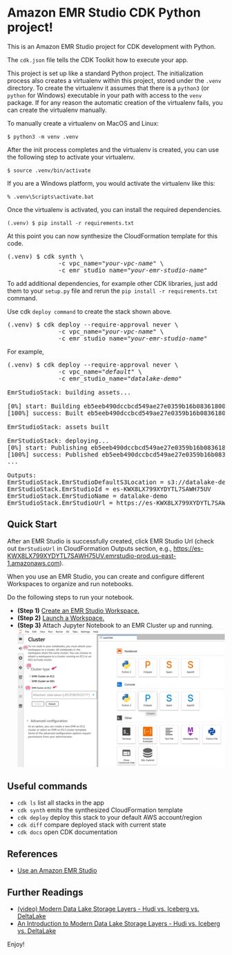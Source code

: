 
# Amazon EMR Studio CDK Python project!

This is an Amazon EMR Studio project for CDK development with Python.

The `cdk.json` file tells the CDK Toolkit how to execute your app.

This project is set up like a standard Python project.  The initialization
process also creates a virtualenv within this project, stored under the `.venv`
directory.  To create the virtualenv it assumes that there is a `python3`
(or `python` for Windows) executable in your path with access to the `venv`
package. If for any reason the automatic creation of the virtualenv fails,
you can create the virtualenv manually.

To manually create a virtualenv on MacOS and Linux:

```
$ python3 -m venv .venv
```

After the init process completes and the virtualenv is created, you can use the following
step to activate your virtualenv.

```
$ source .venv/bin/activate
```

If you are a Windows platform, you would activate the virtualenv like this:

```
% .venv\Scripts\activate.bat
```

Once the virtualenv is activated, you can install the required dependencies.

```
(.venv) $ pip install -r requirements.txt
```

At this point you can now synthesize the CloudFormation template for this code.

<pre>
(.venv) $ cdk synth \
              -c vpc_name="<i>your-vpc-name</i>" \
              -c emr_studio_name="<i>your-emr-studio-name</i>"
</pre>

To add additional dependencies, for example other CDK libraries, just add
them to your `setup.py` file and rerun the `pip install -r requirements.txt`
command.

Use cdk `deploy command` to create the stack shown above.

<pre>
(.venv) $ cdk deploy --require-approval never \
              -c vpc_name="<i>your-vpc-name</i>" \
              -c emr_studio_name="<i>your-emr-studio-name</i>"
</pre>

For example, 
<pre>
(.venv) $ cdk deploy --require-approval never \
              -c vpc_name="<i>default</i>" \
              -c emr_studio_name="<i>datalake-demo</i>"

EmrStudioStack: building assets...

[0%] start: Building eb5eeb490dccbcd549ae27e0359b16b08361800c8444cf3e4a1c969a0c9c84e2:819320734790-us-east-1
[100%] success: Built eb5eeb490dccbcd549ae27e0359b16b08361800c8444cf3e4a1c969a0c9c84e2:819320734790-us-east-1

EmrStudioStack: assets built

EmrStudioStack: deploying...
[0%] start: Publishing eb5eeb490dccbcd549ae27e0359b16b08361800c8444cf3e4a1c969a0c9c84e2:819320734790-us-east-1
[100%] success: Published eb5eeb490dccbcd549ae27e0359b16b08361800c8444cf3e4a1c969a0c9c84e2:819320734790-us-east-1
...

Outputs:
EmrStudioStack.EmrStudioDefaultS3Location = s3://datalake-demo-emr-studio-us-east-1-a4hzjvb
EmrStudioStack.EmrStudioId = es-KWX8LX799XYDYTL7SAWH75UV
EmrStudioStack.EmrStudioName = datalake-demo
EmrStudioStack.EmrStudioUrl = https://es-KWX8LX799XYDYTL7SAWH75UV.emrstudio-prod.us-east-1.amazonaws.com
</pre>

## Quick Start

After an EMR Studio is successfully created, click EMR Studio Url (check out `EmrStudioUrl` in CloudFormation Outputs section, e.g., https://es-KWX8LX799XYDYTL7SAWH75UV.emrstudio-prod.us-east-1.amazonaws.com).

When you use an EMR Studio, you can create and configure different Workspaces to organize and run notebooks.

Do the following steps to run your notebook.

- **(Step 1)** [Create an EMR Studio Workspace.](https://docs.aws.amazon.com/emr/latest/ManagementGuide/emr-studio-configure-workspace.html#emr-studio-create-workspace)
- **(Step 2)** [Launch a Workspace.](https://docs.aws.amazon.com/emr/latest/ManagementGuide/emr-studio-configure-workspace.html#emr-studio-use-workspace)
- **(Step 3)** Attach Jupyter Notebook to an EMR Cluster up and running.
![emr-studio-notebook-attacth-cluster](./emr-studio-notebook-attacth-cluster.png)

## Useful commands

 * `cdk ls`          list all stacks in the app
 * `cdk synth`       emits the synthesized CloudFormation template
 * `cdk deploy`      deploy this stack to your default AWS account/region
 * `cdk diff`        compare deployed stack with current state
 * `cdk docs`        open CDK documentation

## References

 * [Use an Amazon EMR Studio](https://docs.aws.amazon.com/emr/latest/ManagementGuide/use-an-emr-studio.html)

## Further Readings

 * [(video) Modern Data Lake Storage Layers - Hudi vs. Iceberg vs. DeltaLake](https://youtu.be/fryfx0Zg7KA)
 * [An Introduction to Modern Data Lake Storage Layers - Hudi vs. Iceberg vs. DeltaLake](https://dacort.dev/posts/modern-data-lake-storage-layers/)

Enjoy!
